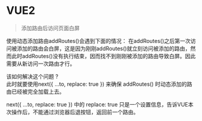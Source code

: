 # VUE2

>添加路由后访问页面白屏

使用动态添加路由addRoutes()会遇到下面的情况：
在addRoutes()之后第一次访问被添加的路由会白屏，这是因为刚刚addRoutes()就立刻访问被添加的路由，然而此时addRoutes()没有执行结束，因而找不到刚刚被添加的路由导致白屏。因此需要从新访问一次路由才行。<br>

该如何解决这个问题 ?<br>
此时就要使用next({ ...to, replace: true }) 来确保 addRoutes() 时动态添加的路由已经被完全加载上去。<br>

 next({ ...to, replace: true }) 中的 replace: true 只是一个设置信息，告诉VUE本次操作后，不能通过浏览器后退按钮，返回前一个路由。
